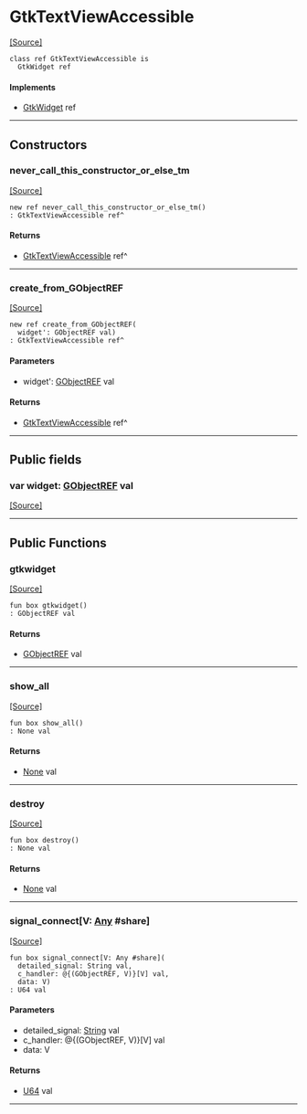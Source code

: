 # GtkTextViewAccessible
<span class="source-link">[[Source]](src/gtk3/GtkTextViewAccessible.md#L6)</span>
```pony
class ref GtkTextViewAccessible is
  GtkWidget ref
```

#### Implements

* [GtkWidget](gtk3-GtkWidget.md) ref

---

## Constructors

### never_call_this_constructor_or_else_tm
<span class="source-link">[[Source]](src/gtk3/GtkTextViewAccessible.md#L10)</span>


```pony
new ref never_call_this_constructor_or_else_tm()
: GtkTextViewAccessible ref^
```

#### Returns

* [GtkTextViewAccessible](gtk3-GtkTextViewAccessible.md) ref^

---

### create_from_GObjectREF
<span class="source-link">[[Source]](src/gtk3/GtkTextViewAccessible.md#L13)</span>


```pony
new ref create_from_GObjectREF(
  widget': GObjectREF val)
: GtkTextViewAccessible ref^
```
#### Parameters

*   widget': [GObjectREF](gtk3-..-gobject-GObjectREF.md) val

#### Returns

* [GtkTextViewAccessible](gtk3-GtkTextViewAccessible.md) ref^

---

## Public fields

### var widget: [GObjectREF](gtk3-..-gobject-GObjectREF.md) val
<span class="source-link">[[Source]](src/gtk3/GtkTextViewAccessible.md#L7)</span>



---

## Public Functions

### gtkwidget
<span class="source-link">[[Source]](src/gtk3/GtkTextViewAccessible.md#L9)</span>


```pony
fun box gtkwidget()
: GObjectREF val
```

#### Returns

* [GObjectREF](gtk3-..-gobject-GObjectREF.md) val

---

### show_all
<span class="source-link">[[Source]](src/gtk3/GtkWidget.md#L4)</span>


```pony
fun box show_all()
: None val
```

#### Returns

* [None](builtin-None.md) val

---

### destroy
<span class="source-link">[[Source]](src/gtk3/GtkWidget.md#L7)</span>


```pony
fun box destroy()
: None val
```

#### Returns

* [None](builtin-None.md) val

---

### signal_connect\[V: [Any](builtin-Any.md) #share\]
<span class="source-link">[[Source]](src/gtk3/GtkWidget.md#L10)</span>


```pony
fun box signal_connect[V: Any #share](
  detailed_signal: String val,
  c_handler: @{(GObjectREF, V)}[V] val,
  data: V)
: U64 val
```
#### Parameters

*   detailed_signal: [String](builtin-String.md) val
*   c_handler: @{(GObjectREF, V)}[V] val
*   data: V

#### Returns

* [U64](builtin-U64.md) val

---

